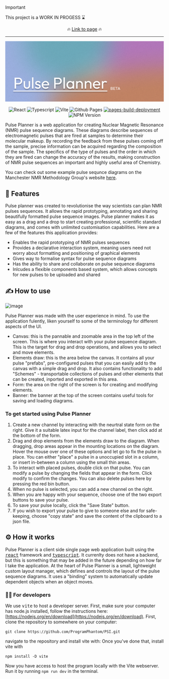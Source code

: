 > [!IMPORTANT]
> This project is a WORK IN PROGESS ⌛
 

<div align="center">
  🔥 <a href="https://programphantom.github.io/PSI/">Link to page</a> 🔥
</div>

---

<p align="center">
  <img src="Banner.png" />
</p>

<div align="center">
  
  ![React](https://img.shields.io/badge/React-20232A?style=for-the-badge&logo=react&logoColor=61DAFB) ![Typescript](https://img.shields.io/badge/TypeScript-007ACC?style=for-the-badge&logo=typescript&logoColor=white) ![Vite](https://img.shields.io/badge/Vite-B73BFE?style=for-the-badge&logo=vite&logoColor=FFD62E) ![Github Pages](https://img.shields.io/badge/github%20pages-121013?style=for-the-badge&logo=github&logoColor=white) [![pages-build-deployment](https://github.com/ProgramPhantom/PSI/actions/workflows/pages/pages-build-deployment/badge.svg)](https://github.com/ProgramPhantom/PSI/actions/workflows/pages/pages-build-deployment) ![NPM Version](https://img.shields.io/npm/v/npm)
  
</div>


Pulse Planner is a web application for creating Nuclear Magnetic Resonance (NMR) pulse sequence diagrams. These diagrams describe sequences of electromagnetic pulses that are fired at samples to determine their molecular makeup. By recording the feedback from these pulses coming off the sample, precise information can be acquired regarding the composition of the sample. The specifics of the type of pulses and the order in which they are fired can change the accuracy of the results, making construction of NMR pulse sequences an important and highly useful area of Chemistry.

You can check out some example pulse sequnce diagrams on the Manchester NMR Methodology Group's website [here](https://www.nmr.chemistry.manchester.ac.uk/?q=node/327).

## 🔨 Features

Pulse planner was created to revolutionise the way scientists can plan NMR pulses sequences. It allows the rapid prototyping, annotating and sharing beautifully formatted pulse sequence images. Pulse planner makes it as easy as a drag and a drop to start creating professional, scientific standard diagrams, and comes with unlimited customisation capabilities. Here are a few of the features this application provides:

- Enables the rapid prototyping of NMR pulses sequences
- Provides a declarative interaction system, meaning users need not worry about formatting and positioning of graphical elements
- Gives way to formalise syntax for pulse sequence diagrams
- Has the ability to share and collaborate on pulse sequence diagrams
- Inlcudes a flexible components based system, which allows concepts for new pulses to be uploaded and shared

## ✍ How to use

<img width="1874" height="931" alt="image" src="https://github.com/user-attachments/assets/e0e62813-ca9f-401a-98bd-c2a296693803" />

Pulse Planner was made with the user experience in mind. To use the application fulently, liken yourself to some of the terminology for different aspects of the UI.

- Canvas: this is the pannable and zoomable area in the top left of the screen. This is where you interact with your pulse sequence diagram. This is the target for drag and drop operations, and allows you to select and move elements.
- Elements draw: this is the area below the canvas. It contains all your pulse "prefabs", pre-configured pulses that you can easily add to the canvas with a simple drag and drop. It also contains functionality to add "Schemes" - transportable collections of pulses and other elements that can be created, inported and exported in this area.
- Form: the area on the right of the screen is for creating and modifying elements.
- Banner: the banner at the top of the screen contains useful tools for saving and loading diagrams.

### To get started using Pulse Planner

1. Create a new channel by interacting with the neurtral state form on the right. Give it a suitable latex input for the channel label, then click add at the bottom of the form.
2. Drag and drop elements from the elements draw to the diagram. When dragging, drop areas appear in the mounting locations on the diagram. Hover the mouse over one of these options and let go to fix the pulse in place. You can either "place" a pulse in a unoccupied slot in a column, or insert in-between a column using the small thin areas.
3. To interact with placed pulses, double click on that pulse. You can modify a pulse by changing the fields that appear in the form. Click modify to confirm the changes. You can also delete pulses here by pressing the red bin button.
4. When no pulse is selected, you can add a new channel on the right.
5. When you are happy with your sequence, choose one of the two export buttons to save your pulse.
6. To save your pulse locally, click the "Save State" button.
7. If you wish to export your pulse to give to someone else and for safe-keeping, choose "copy state" and save the content of the clipboard to a json file.

## ⚙ How it works

Pulse Planner is a client side single page web application built using the <kbd>[react](https://react.dev/)</kbd> framework and <kbd>[typescript](https://www.typescriptlang.org/)</kbd>. It currenlty does not have a backend, but this is something that may be added in the future depending on how far I take the application. At the heart of Pulse Planner is a small, lightweight custom layout manager, which defines and controls the layout of the pulse sequence diagrams. It uses a "binding" system to automatically update dependent objects when an object moves.

### 👩‍💻 For developers

We use <kbd>vite</kbd> to host a developer server. First, make sure your computer has node.js installed, follow the instructions here: [https://nodejs.org/en/download](https://nodejs.org/en/download).
First, clone the repository to somewhere on your computer: 
```
git clone https://github.com/ProgramPhantom/PSI.git
```
navigate to the repository and install vite with:
Once you've done that, install vite with
```
npm install -D vite
```

Now you have access to host the program locally with the Vite webserver. Run it by running `npm run dev` in the terminal.
